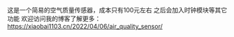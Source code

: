 这是一个简易的空气质量传感器，成本只有100元左右
之后会加入时钟模块等其它功能
欢迎访问我的博客了解更多：https://xiaobai1103.cn/2022/04/06/air_quality_sensor/

